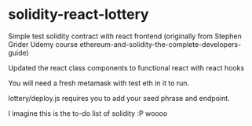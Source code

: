 # solidity-react-lottery

Simple test solidity contract with react frontend (originally from Stephen Grider Udemy course ethereum-and-solidity-the-complete-developers-guide)

Updated the react class components to functional react with react hooks

You will need a fresh metamask with test eth in it to run.

lottery/deploy.js requires you to add your seed phrase and endpoint.


I imagine this is the to-do list of solidity :P woooo
